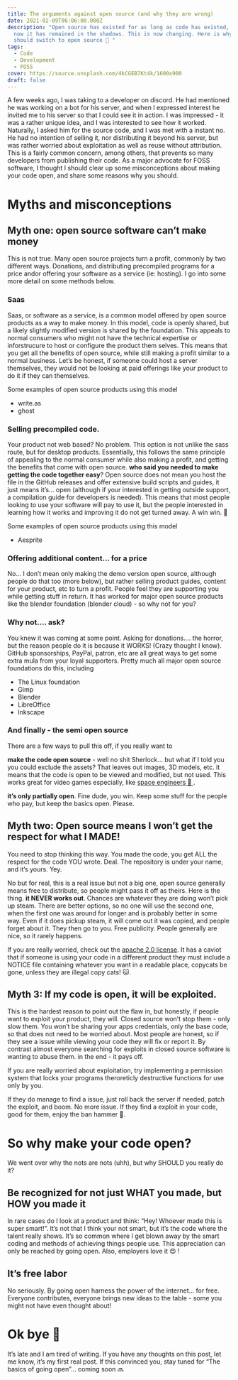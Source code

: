 ```yaml
---
title: The arguments against open source (and why they are wrong)
date: 2021-02-09T06:06:00.000Z
description: "Open source has existed for as long as code has existed, but until
  now it has remained in the shadows. This is now changing. Here is why you
  should switch to open source 🙌 "
tags:
  - Code
  - Development
  - FOSS
cover: https://source.unsplash.com/4kCGEB7Kt4k/1600x900
draft: false
---
```

A few weeks ago, I was taking to a developer on discord. He had mentioned he was working on a bot for his server, and when I expressed interest he invited me to his server so that I could see it in action. I was impressed - it was a rather unique idea, and I was interested to see how it worked. Naturally, I asked him for the source code, and I was met with a instant no. He had no intention of selling it, nor distributing it beyond his server, but was rather worried about exploitation as well as reuse without attribution. This is a fairly common concern, among others, that prevents so many developers from publishing their code. As a major advocate for FOSS software, I thought I should clear up some misconceptions about making your code open, and share some reasons why you should.

# Myths and misconceptions

## Myth one: open source software can’t make money

This is not true. Many open source projects turn a profit, commonly by two different ways. Donations, and distributing precompiled programs for a price andor offering your software as a service (ie: hosting). I go into some more detail on some methods below.

### Saas

Saas, or software as a service, is a common model offered by open source products as a way to make money. In this model, code is openly shared, but a likely slightly modified version is shared by the foundation. This appeals to normal consumers who might not have the technical expertise or inforstrucure to host or configure the product them selves. This means that you get all the benefits of open source, while still making a profit similar to a normal business. Let’s be honest, if someone could host a server themselves, they would not be looking at paid offerings like your product to do it if they can themselves.

Some examples of open source products using this model

* write.as
* ghost

### Selling precompiled code.

Your product not web based? No problem. This option is not unlike the sass route, but for desktop products. Essentially, this follows the same principle of appealing to the normal consumer while also making a profit, and getting the benefits that come with open source. **who said you needed to make getting the code together easy**? Open source does not mean you host the file in the GitHub releases and offer extensive build scripts and guides, it just means it’s... open (although if your interested in getting outside support, a compilation guide for developers is needed). This means that most people looking to use your software will pay to use it, but the people interested in learning how it works and improving it do not get turned away. A win win. 🥇 

Some examples of open source products using this model

* Aesprite

### Offering additional content... for a price 

No... I don’t mean only making the demo version open source, although people do that too (more below), but rather selling product guides, content for your product, etc to turn a profit. People feel they are supporting you while getting stuff in return. It has worked for major open source products like the blender foundation (blender cloud) - so why not for you?

### Why not.... ask?

You knew it was coming at some point. Asking for donations.... the horror, but the reason people do it is because it WORKS! (Crazy thought I know). GitHub sponsorships, PayPal, patron, etc are all great ways to get some extra mula from your loyal supporters. Pretty much all major open source foundations do this, including

* The Linux foundation
* Gimp
* Blender
* LibreOffice
* Inkscape 

### And finally - the semi open source

There are a few ways to pull this off, if you really want to

**make the code open source** - well no shit Sherlock... but what if I told you you could exclude the assets? That leaves out images, 3D models, etc. it means that the code is open to be viewed and modified, but not used. This works great for video games especially, like [space engineers 🚀 ](https://github.com/KeenSoftwareHouse/SpaceEngineers).

**it’s only partially open**. Fine dude, you win. Keep some stuff for the people who pay, but keep the basics open. Please.

## Myth two: Open source means I won’t get the respect for what I MADE!

You need to stop thinking this way. You made the code, you get ALL the respect for the code YOU wrote. Deal. The repository is under your name, and it’s yours. Yey.

No but for real, this is a real issue but not a big one, open source generally means free to distribute, so people might pass it off as theirs. Here is the thing. **it NEVER works out**. Chances are whatever they are doing won’t pick up steam. There are better options, so no one will use the second one, when the first one was around for longer and is probably better in some way. Even if it does pickup steam, it will come out it was copied, and people forget about it. They then go to you. Free publicity. People generally are nice, so it rarely happens.

If you are really worried, check out the [apache 2.0 license](https://infra.apache.org/licensing-howto.html). It has a caviot that if someone is using your code in a different product they must include a NOTICE file containing whatever you want in a readable place, copycats be gone, unless they are illegal copy cats! 🐱.

## Myth 3: If my code is open, it will be exploited.

This is the hardest reason to point out the flaw in, but honestly, if people want to exploit your product, they will. Closed source won’t stop them - only slow them. You won’t be sharing your apps credentials, only the base code, so that does not need to be worried about. Most people are honest, so if they see a issue while viewing your code they will fix or report it. By contrast almost everyone searching for exploits in closed source software is wanting to abuse them. in the end - it pays off. 

If you are really worried about exploitation, try implementing a permission system that locks your programs theroreticly destructive functions for use only by you.

If they do manage to find a issue, just roll back the server if needed, patch the exploit, and boom. No more issue. If they find a exploit in your code, good for them, enjoy the ban hammer 🔨.

# So why make your code open?

We went over why the nots are nots (uhh), but why SHOULD you really do it?

## Be recognized for not just WHAT you made, but HOW you made it

In rare cases do I look at a product and think: “Hey! Whoever made this is super smart!”. It’s not that I think your not smart, but it’s the code where the talent really shows. It’s so common where I get blown away by the smart coding and methods of achieving things people use. This appreciation can only be reached by going open. Also, employers love it 😍 !

## It’s free labor 

No seriously. By going open harness the power of the internet... for free. Everyone contributes, everyone brings new ideas to the table - some you might not have even thought about! 

# Ok bye 👋 

It’s late and I am tired of writing. If you have any thoughts on this post, let me know, it’s my first real post. If this convinced you, stay tuned for “The basics of going open”... coming soon 🔜
